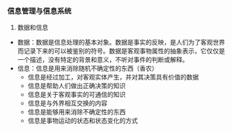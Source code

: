 ### 信息管理与信息系统
1. 数据和信息
- 数据：数据是信息处理的基本对象。数据是事实的反映，是人们为了客观世界而记录下来的可以被鉴别的符号。数据是客观事物属性的抽象表示，它仅仅是一个描述，没有特定的背景和意义，不听对事件的判断或解释。
- 信息：信息是用来消除随机不确定性的东西（香农）
  - 信息是经过加工，对客观实体产生，并对其决策具有价值的数据
  - 信息是帮助人们做出正确决策的知识
  - 信息是关于客观事实的可通信的知识
  - 信息是与外界相互交换的内容
  - 信息是能够用来消除不确定性的东西
  - 信息是事物运动的状态和状态变化的方式